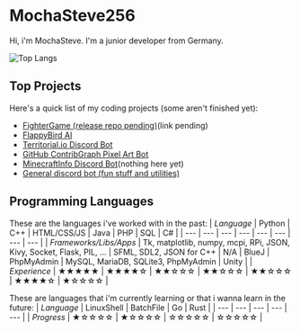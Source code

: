 # MochaSteve256
Hi, i'm MochaSteve. I'm a junior developer from Germany.

![Top Langs](https://github-readme-stats.vercel.app/api/top-langs/?username=mochasteve256&layout=compact&theme=radical&size_weight=0.5&count_weight=0.5)
## Top Projects
Here's a quick list of my coding projects (some aren't finished yet):
- [FighterGame (release repo pending)](#)(link pending)
- [FlappyBird AI](https://github.com/MochaSteve256/FlappyAI)
- [Territorial.io Discord Bot](https://github.com/MochaSteve256/Conquestcord)
- [GitHub ContribGraph Pixel Art Bot](https://github.com/MochaSteve256/GithubCommHistBot)
- [MinecraftInfo Discord Bot](https://github.com/MochaSteve256/MineChad)(nothing here yet)
- [General discord bot (fun stuff and utilities)](https://github.com/MochaSteve256/Lynxify)
## Programming Languages
These are the languages i've worked with in the past:
| *Language* | Python | C++ | HTML/CSS/JS | Java | PHP | SQL | C# |
| --- | --- | --- | --- | --- | --- | --- | --- |
| *Frameworks/Libs/Apps* | Tk, matplotlib, numpy, mcpi, RPi, JSON, Kivy, Socket, Flask, PIL, ... | SFML, SDL2, JSON for C++ | N/A | BlueJ | PhpMyAdmin | MySQL, MariaDB, SQLite3, PhpMyAdmin | Unity |
| *Experience* | ★★★★★ | ★★★★☆ | ★★☆☆☆ | ★★☆☆☆ | ★★☆☆☆ | ★★★★☆ | ★☆☆☆☆ |

These are languages that i'm currently learning or that i wanna learn in the future:
| *Language* | LinuxShell | BatchFile | Go | Rust |
| --- | --- | --- | --- | --- |
| *Progress* | ★☆☆☆☆ | ★☆☆☆☆ | ☆☆☆☆☆ | ☆☆☆☆☆ |
